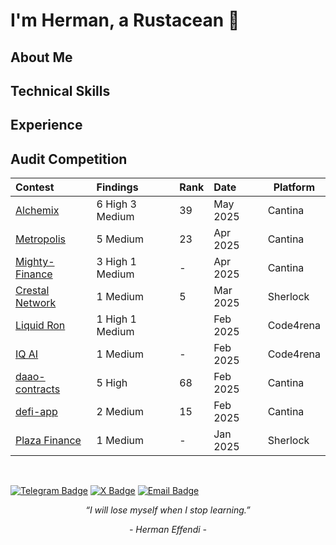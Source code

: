 # I'm Herman, a Rustacean 🦀

## **About Me**

## **Technical Skills**

## **Experience**

## **Audit Competition**

| Contest                                                                                 | Findings  |Rank | Date | Platform |
| :-------------------------------------------------------------------------------------- | :---------|:----|:---- | -------- |
| [Alchemix](https://cantina.xyz/code/e68909e6-3491-4a94-a707-ecf0c89cf72a/overview)      | 6 High 3 Medium| 39 |May 2025|Cantina |
| [Metropolis](https://cantina.xyz/competitions/61087007-c7e9-4c4e-9d90-4e118933fecf)     | 5 Medium  | 23  | Apr 2025 | Cantina |
| [Mighty-Finance](https://audits.sherlock.xyz/contests/682)                              | 3 High 1 Medium | - |Apr 2025|Cantina|
| [Crestal Network](https://audits.sherlock.xyz/contests/755)                             | 1 Medium  |  5  | Mar 2025 | Sherlock |
| [Liquid Ron](https://code4rena.com/audits/2025-01-liquid-ron)                           | 1 High 1 Medium| | Feb 2025 |Code4rena| 
| [IQ AI](https://code4rena.com/audits/2025-01-iq-ai)                                     | 1 Medium  | -   | Feb 2025 |Code4rena|
| [daao-contracts](https://cantina.xyz/competitions/bd43bdd1-bc7f-473b-96c0-d35d37f3db33) | 5 High    | 68  | Feb 2025 | Cantina |
| [defi-app](https://cantina.xyz/competitions/1b64737c-1373-4ecf-a179-4cd0d7b0b232)       | 2 Medium  | 15  | Feb 2025 | Cantina |
| [Plaza Finance](https://audits.sherlock.xyz/contests/682)                               | 1 Medium  |  - | Jan 2025 | Sherlock |

<br>

[![Telegram Badge](https://img.shields.io/badge/-Telegram-26A5E4?style=flat-square&logo=telegram&logoColor=white&link=https://t.me/username)](https://t.me/hrmneffdii)
[![X Badge](https://img.shields.io/badge/-X-000000?style=flat-square&logo=x&logoColor=white&link=https://x.com/username)](https://x.com/_hrmneffdi_)
[![Email Badge](https://img.shields.io/badge/-Email-D14836?style=flat-square&logo=gmail&logoColor=white&link=mailto:hermaneffendi0502@gmail.com)](mailto:hermaneffendi0502@gmail.com)

<p align="center"><i>“I will lose myself when I stop learning.”</i></p>
<p align="center"><i>- Herman Effendi -</i></p>
